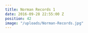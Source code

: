 ```yaml
---
title: Norman Records 1
date: 2016-09-28 22:55:00 Z
position: 42
image: "/uploads/Norman-Records.jpg"
---
```


